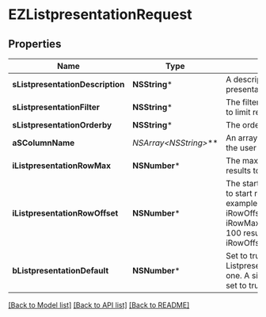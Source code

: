# EZListpresentationRequest

## Properties
Name | Type | Description | Notes
------------ | ------------- | ------------- | -------------
**sListpresentationDescription** | **NSString*** | A descriptive for the list presentation | 
**sListpresentationFilter** | **NSString*** | The filter to apply to the request to limit results. | 
**sListpresentationOrderby** | **NSString*** | The order by the user chose | 
**aSColumnName** | **NSArray&lt;NSString*&gt;*** | An array of column names that the user chose to bee visible | 
**iListpresentationRowMax** | **NSNumber*** | The maximum numbers of results to be returned | 
**iListpresentationRowOffset** | **NSNumber*** | The starting element from where to start retrieving the results. For example if you started at iRowOffset&#x3D;0 and asked for iRowMax&#x3D;100, to get the next 100 results, you could specify iRowOffset&#x3D;100&amp;iRowMax&#x3D;100, | 
**bListpresentationDefault** | **NSNumber*** | Set to true if the user chose this Listpresentation as the default one. A single element should be set to true | 

[[Back to Model list]](../README.md#documentation-for-models) [[Back to API list]](../README.md#documentation-for-api-endpoints) [[Back to README]](../README.md)


